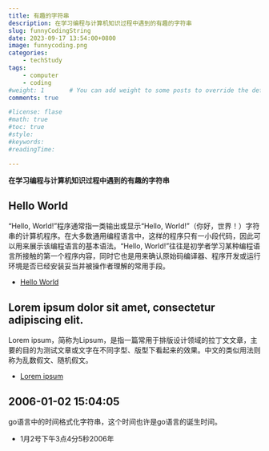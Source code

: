 ```yaml
---
title: 有趣的字符串
description: 在学习编程与计算机知识过程中遇到的有趣的字符串
slug: funnyCodingString
date: 2023-09-17 13:54:00+0800
image: funnycoding.png
categories:
    - techStudy
tags:
    - computer
    - coding
#weight: 1       # You can add weight to some posts to override the default sorting (date descending)
comments: true

#license: flase
#math: true
#toc: true
#style: 
#keywords:
#readingTime:

---
```

**在学习编程与计算机知识过程中遇到的有趣的字符串**

## Hello World
“Hello, World!”程序通常指一类输出或显示“Hello, World!”（你好，世界！）字符串的计算机程序。在大多数通用编程语言中，这样的程序只有一小段代码，因此可以用来展示该编程语言的基本语法。“Hello, World!”往往是初学者学习某种编程语言所接触的第一个程序内容，同时它也是用来确认原始码编译器、程序开发或运行环境是否已经安装妥当并被操作者理解的常用手段。
- [Hello World](https://zh.wikipedia.org/zh-sg/Hello_World)

## Lorem ipsum dolor sit amet, consectetur adipiscing elit.
Lorem ipsum，简称为Lipsum，是指一篇常用于排版设计领域的拉丁文文章，主要的目的为测试文章或文字在不同字型、版型下看起来的效果。中文的类似用法则称为乱数假文、随机假文。
- [Lorem ipsum](https://zh.wikipedia.org/zh-sg/Lorem_ipsum)

## 2006-01-02 15:04:05
go语言中的时间格式化字符串，这个时间也许是go语言的诞生时间。
- 1月2号下午3点4分5秒2006年

